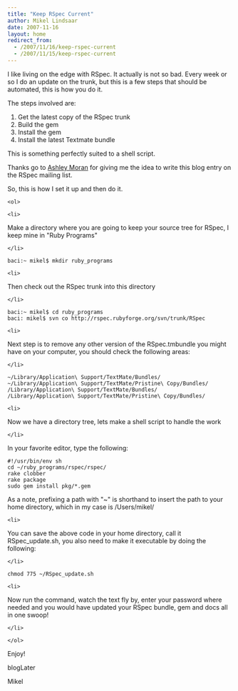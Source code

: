 ```yaml
---
title: "Keep RSpec Current"
author: Mikel Lindsaar
date: 2007-11-16
layout: home
redirect_from:
  - /2007/11/16/keep-rspec-current
  - /2007/11/15/keep-rspec-current
---
```

I like living on the edge with RSpec. It actually is not so bad. Every
week or so I do an update on the trunk, but this is a few steps that
should be automated, this is how you do it.

The steps involved are:

1.  Get the latest copy of the RSpec trunk
2.  Build the gem
3.  Install the gem
4.  Install the latest Textmate bundle

This is something perfectly suited to a shell script.

Thanks go to [Ashley Moran](http://aviewfromafar.net/) for giving me the
idea to write this blog entry on the RSpec mailing list.

So, this is how I set it up and then do it.

```{=html}
<ol>
```
```{=html}
<li>
```
Make a directory where you are going to keep your source tree for RSpec,
I keep mine in "Ruby Programs"

```{=html}
</li>
```
``` shell
baci:~ mikel$ mkdir ruby_programs
```

```{=html}
<li>
```
Then check out the RSpec trunk into this directory

```{=html}
</li>
```
``` shell
baci:~ mikel$ cd ruby_programs
baci: mikel$ svn co http://rspec.rubyforge.org/svn/trunk/RSpec
```

```{=html}
<li>
```
Next step is to remove any other version of the RSpec.tmbundle you might
have on your computer, you should check the following areas:

```{=html}
</li>
```
``` shell
~/Library/Application\ Support/TextMate/Bundles/
~/Library/Application\ Support/TextMate/Pristine\ Copy/Bundles/
/Library/Application\ Support/TextMate/Bundles/
/Library/Application\ Support/TextMate/Pristine\ Copy/Bundles/
```

```{=html}
<li>
```
Now we have a directory tree, lets make a shell script to handle the
work

```{=html}
</li>
```
In your favorite editor, type the following:

``` shell
#!/usr/bin/env sh
cd ~/ruby_programs/rspec/rspec/
rake clobber
rake package
sudo gem install pkg/*.gem
```

As a note, prefixing a path with "\~" is shorthand to insert the path to
your home directory, which in my case is /Users/mikel/

```{=html}
<li>
```
You can save the above code in your home directory, call it
RSpec_update.sh, you also need to make it executable by doing the
following:

```{=html}
</li>
```
``` shell
chmod 775 ~/RSpec_update.sh
```

```{=html}
<li>
```
Now run the command, watch the text fly by, enter your password where
needed and you would have updated your RSpec bundle, gem and docs all in
one swoop!

```{=html}
</li>
```
```{=html}
</ol>
```
Enjoy!

blogLater

Mikel
